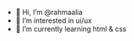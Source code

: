 - 👋 Hi, I’m @rahmaalia
- 👀 I’m interested in ui/ux
- 🌱 I’m currently learning html & css

<!---
rahmaalia/rahmaalia is a ✨ special ✨ repository because its `README.md` (this file) appears on your GitHub profile.
You can click the Preview link to take a look at your changes.
--->
